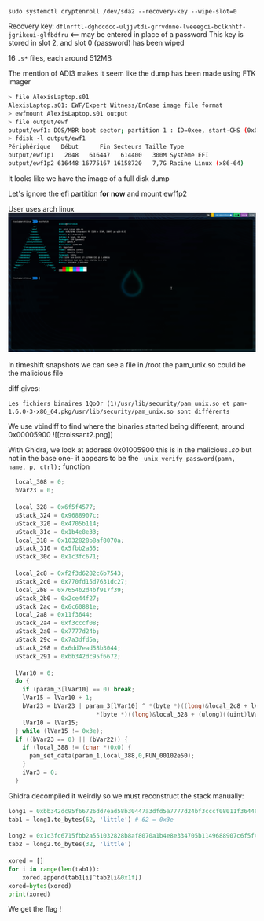 ```
sudo systemctl cryptenroll /dev/sda2 --recovery-key --wipe-slot=0
```
Recovery key: `dflnrftl-dghdcdcc-uljjvtdi-grrvdnne-lveeegci-bclknhtf-jgrikeui-glfbdfru` <== may be entered in place of a password
This key is stored in slot 2, and slot 0 (password) has been wiped

16 `.s*` files, each around 512MB

The mention of ADI3 makes it seem like the dump has been made using FTK imager

```sh
> file AlexisLaptop.s01  
AlexisLaptop.s01: EWF/Expert Witness/EnCase image file format
> ewfmount AlexisLaptop.s01 output
> file output/ewf
output/ewf1: DOS/MBR boot sector; partition 1 : ID=0xee, start-CHS (0x0,0,2), end-CHS (0x3ff,255,63), startsector 1, 16777215 sectors, extended partition table (last)
> fdisk -l output/ewf1  
Périphérique   Début      Fin Secteurs Taille Type  
output/ewf1p1   2048   616447   614400   300M Système EFI  
output/ewf1p2 616448 16775167 16158720   7,7G Racine Linux (x86-64)
```
It looks like we have the image of a full disk dump

Let's ignore the efi partition **for now** and mount ewf1p2



User uses arch linux
![croissant1.png](/images/croissant1.png)

In timeshift snapshots we can see a file in /root
the pam_unix.so could be the malicious file

diff gives:
```
Les fichiers binaires 1QoOr (1)/usr/lib/security/pam_unix.so et pam-1.6.0-3-x86_64.pkg/usr/lib/security/pam_unix.so sont différents
```

We use vbindiff to find where the binaries started being different, around 0x00005900
![[croissant2.png]]

With Ghidra, we look at address 0x01005900
this is in the malicious *.so* but not in the base one- it appears to be the `_unix_verify_password(pamh, name, p, ctrl);` function
```c
  local_308 = 0;
  bVar23 = 0;
  
  local_328 = 0x6f5f4577;
  uStack_324 = 0x9688907c;
  uStack_320 = 0x4705b114;
  uStack_31c = 0x1b4e8e33;
  local_318 = 0x1032828b8af8070a;
  uStack_310 = 0x5fbb2a55;
  uStack_30c = 0x1c3fc671;
  
  local_2c8 = 0xf2f3d6282c6b7543;
  uStack_2c0 = 0x770fd15d7631dc27;
  local_2b8 = 0x7654b2d4bf917f39;
  uStack_2b0 = 0x2ce44f27;
  uStack_2ac = 0x6c60881e;
  local_2a8 = 0x11f3644;
  uStack_2a4 = 0xf3cccf08;
  uStack_2a0 = 0x7777d24b;
  uStack_29c = 0x7a3dfd5a;
  uStack_298 = 0x6dd7ead58b3044;
  uStack_291 = 0xbb342dc95f6672;
  
  lVar10 = 0;
  do {
    if (param_3[lVar10] == 0) break;
    lVar15 = lVar10 + 1;
    bVar23 = bVar23 | param_3[lVar10] ^ *(byte *)((long)&local_2c8 + lVar10) ^
                         *(byte *)((long)&local_328 + (ulong)((uint)lVar10 & 0x1f));
    lVar10 = lVar15;
  } while (lVar15 != 0x3e);
  if ((bVar23 == 0) || (bVar22)) {
    if (local_388 != (char *)0x0) {
      pam_set_data(param_1,local_388,0,FUN_00102e50);
    }
    iVar3 = 0;
  }
```

Ghidra decompiled it weirdly so we must reconstruct the stack manually:
```python
long1 = 0xbb342dc95f66726dd7ead58b30447a3dfd5a7777d24bf3cccf08011f36446c60881e2ce44f277654b2d4bf917f39770fd15d7631dc27f2f3d6282c6b7543
tab1 = long1.to_bytes(62, 'little') # 62 = 0x3e

long2 = 0x1c3fc6715fbb2a551032828b8af8070a1b4e8e334705b1149688907c6f5f4577
tab2 = long2.to_bytes(32, 'little')

xored = []
for i in range(len(tab1)):
    xored.append(tab1[i]^tab2[i&0x1f])
xored=bytes(xored)
print(xored)
```

We get the flag !